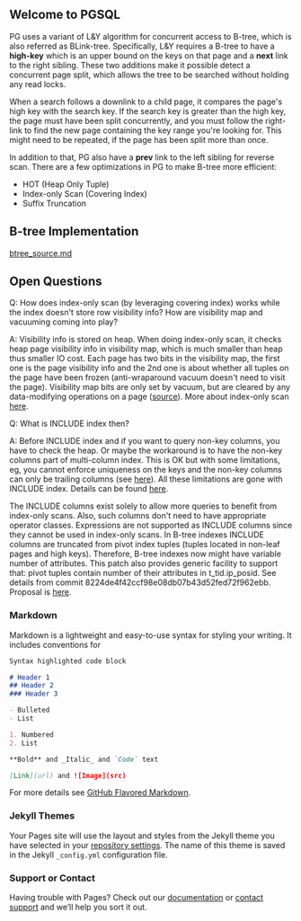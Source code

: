 ## Welcome to PGSQL

PG uses a variant of L&Y algorithm for concurrent access to B-tree, which is also referred as BLink-tree. Specifically, L&Y requires a B-tree to have a **high-key** which is an upper bound on the keys on that page and a **next** link to the right sibling. These two additions make it possible detect a concurrent page split, which allows the tree to be searched without holding any read locks.

When a search follows a downlink to a child page, it compares the page's high key with the search key. If the search key is greater than the high key, the page must have been split concurrently, and you must follow the right-link to find the new page containing the key range you're looking for. This might need to be repeated, if the page has been split more than once.

In addition to that, PG also have a **prev** link to the left sibling for reverse scan. There are a few optimizations in PG to make B-tree more efficient:
 - HOT (Heap Only Tuple)
 - Index-only Scan (Covering Index)
 - Suffix Truncation

## B-tree Implementation

[btree_source.md](btree_source.md)

## Open Questions
Q: How does index-only scan (by leveraging covering index) works while the index doesn't store row visibility info? How are visibility map and vacuuming coming into play?

A: Visibility info is stored on heap. When doing index-only scan, it checks heap page visibility info in visibility map, which is much smaller than heap thus smaller IO cost. Each page has two bits in the visibility map, the first one is the page visibility info and the 2nd one is about whether all tuples on the page have been frozen (anti-wraparound vacuum doesn't need to visit the page). Visibility map bits are only set by vacuum, but are cleared by any data-modifying operations on a page ([source](https://www.postgresql.org/docs/current/storage-vm.html)). More about index-only scan [here](https://www.postgresql.org/docs/10/indexes-index-only-scans.html).

Q: What is INCLUDE index then?

A: Before INCLUDE index and if you want to query non-key columns, you have to check the heap. Or maybe the workaround is to have the non-key columns part of multi-column index. This is OK but with some limitations, eg, you cannot enforce uniqueness on the keys and the non-key columns can only be trailing columns (see [here](https://www.postgresql.org/docs/12/indexes-multicolumn.html)). All these limitations are gone with INCLUDE index. Details can be found [here](https://www.postgresql.org/docs/12/indexes-index-only-scans.html).

The INCLUDE columns exist solely to allow more queries to benefit from index-only scans.  Also, such columns don't need to have appropriate operator classes.  Expressions are not supported as INCLUDE columns since they cannot be used in index-only scans. In B-tree indexes INCLUDE columns are truncated from pivot index tuples (tuples located in non-leaf pages and high keys).  Therefore, B-tree indexes now might have variable number of attributes.  This patch also provides generic facility to support that: pivot tuples contain number of their attributes in t_tid.ip_posid. See details from commit 8224de4f42ccf98e08db07b43d52fed72f962ebb. Proposal is [here](https://www.postgresql.org/message-id/flat/56168952.4010101@postgrespro.ru).

### Markdown

Markdown is a lightweight and easy-to-use syntax for styling your writing. It includes conventions for

```markdown
Syntax highlighted code block

# Header 1
## Header 2
### Header 3

- Bulleted
- List

1. Numbered
2. List

**Bold** and _Italic_ and `Code` text

[Link](url) and ![Image](src)
```

For more details see [GitHub Flavored Markdown](https://guides.github.com/features/mastering-markdown/).

### Jekyll Themes

Your Pages site will use the layout and styles from the Jekyll theme you have selected in your [repository settings](https://github.com/simon-zhou/pgsql.github.io/settings). The name of this theme is saved in the Jekyll `_config.yml` configuration file.

### Support or Contact

Having trouble with Pages? Check out our [documentation](https://help.github.com/categories/github-pages-basics/) or [contact support](https://github.com/contact) and we’ll help you sort it out.
